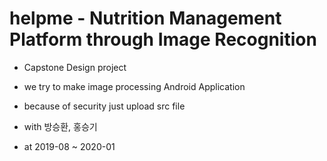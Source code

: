 # helpme - Nutrition Management Platform through Image Recognition
- Capstone Design project
- we try to make image processing Android Application
- because of security just upload src file 
 
- with 방승환, 홍승기
- at 2019-08 ~ 2020-01
